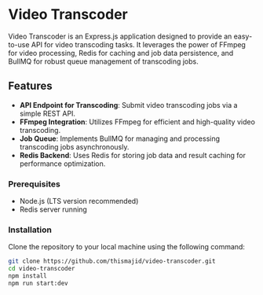 # Video Transcoder

Video Transcoder is an Express.js application designed to provide an easy-to-use API for video transcoding tasks. It leverages the power of FFmpeg for video processing, Redis for caching and job data persistence, and BullMQ for robust queue management of transcoding jobs.

## Features

- **API Endpoint for Transcoding**: Submit video transcoding jobs via a simple REST API.
- **FFmpeg Integration**: Utilizes FFmpeg for efficient and high-quality video transcoding.
- **Job Queue**: Implements BullMQ for managing and processing transcoding jobs asynchronously.
- **Redis Backend**: Uses Redis for storing job data and result caching for performance optimization.

### Prerequisites

- Node.js (LTS version recommended)
- Redis server running

### Installation

Clone the repository to your local machine using the following command:

```bash
git clone https://github.com/thismajid/video-transcoder.git
cd video-transcoder
npm install
npm run start:dev
```
